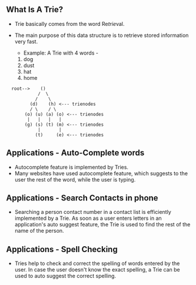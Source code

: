 ## What Is A Trie?

- Trie basically comes from the word Re<em>trie</em>val.
- The main purpose of this data structure is to retrieve stored information very
  fast.

  - Example: A Trie with 4 words -

  1. dog
  2. dust
  3. hat
  4. home

```
  root-->    ()
            /  \
           /    \
         (d)    (h) <--- trienodes
         / \    / \
       (o) (u) (a) (o) <--- trienodes
        |   |   |   |
       (g) (s) (t) (m) <--- trienodes
            |       |
           (t)     (e) <--- trienodes
```

## Applications - Auto-Complete words

- Autocomplete feature is implemented by Tries.
- Many websites have used autocomplete feature, which suggests to the user the rest of the word, while the user is typing.

## Applications - Search Contacts in phone

- Searching a person contact number in a contact list is efficiently implemented
  by a Trie. As soon as a user enters letters in an application's auto suggest
  feature, the Trie is used to find the rest of the name of the person.

## Applications - Spell Checking

- Tries help to check and correct the spelling of words entered by the user. In
  case the user doesn't know the exact spelling, a Trie can be used to auto
  suggest the correct spelling.
